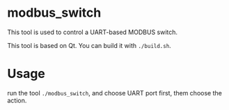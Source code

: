 # modbus_switch
This tool is used to control a UART-based MODBUS switch.

This tool is based on Qt. You can build it with `./build.sh`.

# Usage
run the tool `./modbus_switch`, and choose UART port first, them choose the action.
